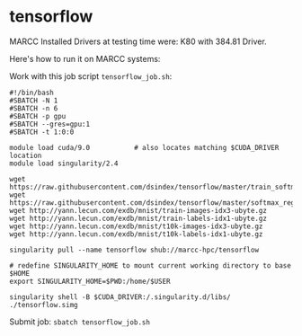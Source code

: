 # tensorflow

MARCC Installed Drivers at testing time were: K80 with 384.81 Driver.

Here's how to run it on MARCC systems:

Work with this job script `tensorflow_job.sh`:

```
#!/bin/bash
#SBATCH -N 1
#SBATCH -n 6
#SBATCH -p gpu
#SBATCH --gres=gpu:1
#SBATCH -t 1:0:0

module load cuda/9.0           # also locates matching $CUDA_DRIVER location
module load singularity/2.4

wget https://raw.githubusercontent.com/dsindex/tensorflow/master/train_softmax.txt
wget https://raw.githubusercontent.com/dsindex/tensorflow/master/softmax_regression.py
wget http://yann.lecun.com/exdb/mnist/train-images-idx3-ubyte.gz
wget http://yann.lecun.com/exdb/mnist/train-labels-idx1-ubyte.gz
wget http://yann.lecun.com/exdb/mnist/t10k-images-idx3-ubyte.gz
wget http://yann.lecun.com/exdb/mnist/t10k-labels-idx1-ubyte.gz

singularity pull --name tensorflow shub://marcc-hpc/tensorflow

# redefine SINGULARITY_HOME to mount current working directory to base $HOME
export SINGULARITY_HOME=$PWD:/home/$USER 

singularity shell -B $CUDA_DRIVER:/.singularity.d/libs/ ./tensorflow.simg

```

Submit job: `sbatch tensorflow_job.sh`
